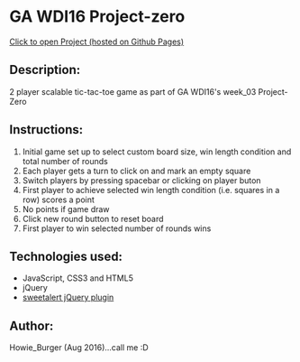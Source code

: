 # GA WDI16 Project-zero
<a href="https://howardmann.github.io/Tic-Tac-Toe/" target="_blank">Click to open Project (hosted on Github Pages)</a>
<h2>Description:</h2>
<p>2 player scalable tic-tac-toe game as part of GA WDI16's week_03 Project-Zero</p>

<h2>Instructions:</h2>
<ol>  
  <li>Initial game set up to select custom board size, win length condition and total number of rounds
  <li>Each player gets a turn to click on and mark an empty square 
  <li>Switch players by pressing spacebar or clicking on player buton
  <li>First player to achieve selected win length condition (i.e. squares in a row) scores a point
  <li>No points if game draw
  <li>Click new round button to reset board
  <li>First player to win selected number of rounds wins
</ol>

<h2>Technologies used:</h2>
<ul>
  <li>JavaScript, CSS3 and HTML5
  <li>jQuery
  <li><a href="http://t4t5.github.io/sweetalert/" target="_blank">sweetalert jQuery plugin</a>
</ul>

<h2>Author:</h2>
<p>Howie_Burger (Aug 2016)...call me :D</p>
